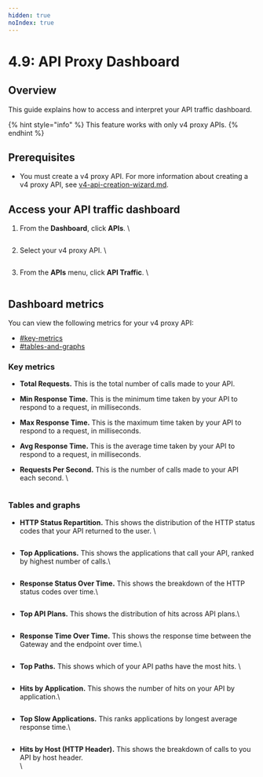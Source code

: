 ```yaml
---
hidden: true
noIndex: true
---
```


# 4.9: API Proxy Dashboard

## Overview&#x20;

This guide explains how to access and interpret your API traffic dashboard.

{% hint style="info" %}
This feature works with only v4 proxy APIs.
{% endhint %}

## Prerequisites&#x20;

* You must create a v4 proxy API. For more information about creating a v4 proxy API, see [v4-api-creation-wizard.md](../create-and-configure-apis/create-apis/v4-api-creation-wizard.md "mention").

## Access your API traffic dashboard

1.  From the **Dashboard**, click **APIs**. \


    <figure><img src="../.gitbook/assets/8068BF3B-04A1-492D-A8C3-62220A5599DD_1_201_a.jpeg" alt=""><figcaption></figcaption></figure>
2.  Select your v4 proxy API. \


    <figure><img src="../.gitbook/assets/BE53CDDE-FF7A-408D-BCF0-E284CE0B7183_1_201_a (1).jpeg" alt=""><figcaption></figcaption></figure>
3.  From the **APIs** menu, click **API Traffic**. \


    <figure><img src="../.gitbook/assets/773951F8-8EC2-495E-928D-2C9F8E3B2917.jpeg" alt=""><figcaption></figcaption></figure>

## Dashboard metrics

You can view the following metrics for your v4 proxy API:

* [#key-metrics](4.9-api-proxy-dashboard.md#key-metrics "mention")
* [#tables-and-graphs](4.9-api-proxy-dashboard.md#tables-and-graphs "mention")

### Key metrics

* **Total Requests.** This is the total number of calls made to your API.&#x20;
* **Min Response Time.** This is the minimum time taken by your API to respond to a request, in milliseconds.
* **Max Response Time.** This is the maximum time taken by your API to respond to a request, in milliseconds.
* **Avg Response Time.** This is the average time taken by your API to respond to a request, in milliseconds.
*   **Requests Per Second.** This is the number of calls made to your API each second. \


    <figure><img src="../.gitbook/assets/B57369C4-3D1B-43FE-BFE7-00D689957E9D_4_5005_c.jpeg" alt=""><figcaption></figcaption></figure>

### Tables and graphs

*   **HTTP Status Repartition.** This shows the distribution of the HTTP status codes that your API returned to the user. \


    <figure><img src="../.gitbook/assets/image (344).png" alt=""><figcaption></figcaption></figure>
*   **Top Applications.** This shows the applications that call your API, ranked by highest number of calls.\


    <figure><img src="../.gitbook/assets/DC01BBFE-6440-4048-81DC-BBEAA7EC7424_1_201_a.jpeg" alt=""><figcaption></figcaption></figure>
*   **Response Status Over Time.** This shows the breakdown of the HTTP status codes over time.\


    <figure><img src="../.gitbook/assets/1A6A8BC2-7950-4C8B-8143-16538D87186B_1_201_a.jpeg" alt=""><figcaption></figcaption></figure>
*   **Top API Plans.** This shows the distribution of hits across API plans.\


    <figure><img src="../.gitbook/assets/image (356).png" alt=""><figcaption></figcaption></figure>
*   **Response Time Over Time.** This shows the response time between the Gateway and the endpoint over time.\


    <figure><img src="../.gitbook/assets/image (350).png" alt=""><figcaption></figcaption></figure>
*   **Top Paths.** This shows which of your API paths have the most hits. \


    <figure><img src="../.gitbook/assets/1A6A8BC2-7950-4C8B-8143-16538D87186B_1_201_a (1).jpeg" alt=""><figcaption></figcaption></figure>
*   **Hits by Application.** This shows the number of hits on your API by application.\


    <figure><img src="../.gitbook/assets/image (343).png" alt=""><figcaption></figcaption></figure>
*   **Top Slow Applications.** This ranks applications by longest average response time.\


    <figure><img src="../.gitbook/assets/1A6A8BC2-7950-4C8B-8143-16538D87186B_1_201_a (2).jpeg" alt=""><figcaption></figcaption></figure>
*   **Hits by Host (HTTP Header).** This shows the breakdown of calls to you API by host header.\
    \


    <figure><img src="../.gitbook/assets/1A6A8BC2-7950-4C8B-8143-16538D87186B_1_201_a (3).jpeg" alt=""><figcaption></figcaption></figure>
